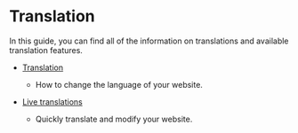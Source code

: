 # Translation

In this guide, you can find all of the information on translations and available translation features.


*   [Translation](Translation-change-language-of-the-site.md)
      -    How to change the language of your website.

*   [Live translations](Translation-live-translation.md)
    -    Quickly translate and modify your website.


 
